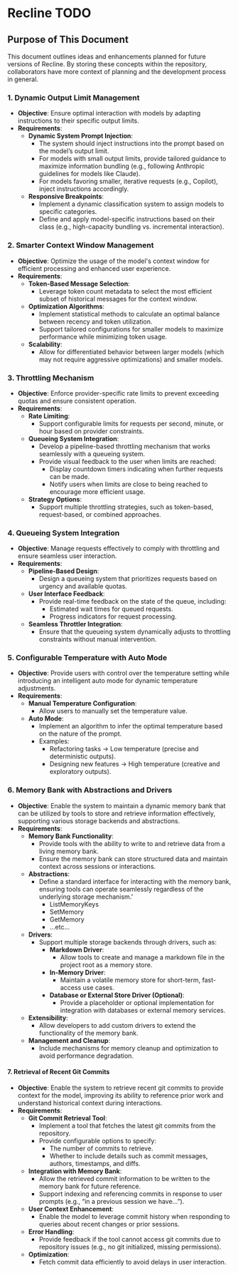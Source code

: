 # Recline TODO

## Purpose of This Document
This document outlines ideas and enhancements planned for future versions of Recline.
By storing these concepts within the repository, collaborators have more context of planning and the development process in general.

### **1. Dynamic Output Limit Management**
- **Objective**: Ensure optimal interaction with models by adapting instructions to their specific output limits.
- **Requirements**:
  - **Dynamic System Prompt Injection**:
    - The system should inject instructions into the prompt based on the model’s output limit.
    - For models with small output limits, provide tailored guidance to maximize information bundling (e.g., following Anthropic guidelines for models like Claude).
    - For models favoring smaller, iterative requests (e.g., Copilot), inject instructions accordingly.
  - **Responsive Breakpoints**:
    - Implement a dynamic classification system to assign models to specific categories.
    - Define and apply model-specific instructions based on their class (e.g., high-capacity bundling vs. incremental interaction).

### **2. Smarter Context Window Management**
- **Objective**: Optimize the usage of the model's context window for efficient processing and enhanced user experience.
- **Requirements**:
  - **Token-Based Message Selection**:
    - Leverage token count metadata to select the most efficient subset of historical messages for the context window.
  - **Optimization Algorithms**:
    - Implement statistical methods to calculate an optimal balance between recency and token utilization.
    - Support tailored configurations for smaller models to maximize performance while minimizing token usage.
  - **Scalability**:
    - Allow for differentiated behavior between larger models (which may not require aggressive optimizations) and smaller models.

### **3. Throttling Mechanism**
- **Objective**: Enforce provider-specific rate limits to prevent exceeding quotas and ensure consistent operation.
- **Requirements**:
  - **Rate Limiting**:
    - Support configurable limits for requests per second, minute, or hour based on provider constraints.
  - **Queueing System Integration**:
    - Develop a pipeline-based throttling mechanism that works seamlessly with a queueing system.
    - Provide visual feedback to the user when limits are reached:
      - Display countdown timers indicating when further requests can be made.
      - Notify users when limits are close to being reached to encourage more efficient usage.
  - **Strategy Options**:
    - Support multiple throttling strategies, such as token-based, request-based, or combined approaches.

### **4. Queueing System Integration**
- **Objective**: Manage requests effectively to comply with throttling and ensure seamless user interaction.
- **Requirements**:
  - **Pipeline-Based Design**:
    - Design a queueing system that prioritizes requests based on urgency and available quotas.
  - **User Interface Feedback**:
    - Provide real-time feedback on the state of the queue, including:
      - Estimated wait times for queued requests.
      - Progress indicators for request processing.
  - **Seamless Throttler Integration**:
    - Ensure that the queueing system dynamically adjusts to throttling constraints without manual intervention.

### **5. Configurable Temperature with Auto Mode**
- **Objective**: Provide users with control over the temperature setting while introducing an intelligent auto mode for dynamic temperature adjustments.
- **Requirements**:
  - **Manual Temperature Configuration**:
    - Allow users to manually set the temperature value.
  - **Auto Mode**:
    - Implement an algorithm to infer the optimal temperature based on the nature of the prompt.
    - Examples:
      - Refactoring tasks → Low temperature (precise and deterministic outputs).
      - Designing new features → High temperature (creative and exploratory outputs).

### **6. Memory Bank with Abstractions and Drivers**
- **Objective**: Enable the system to maintain a dynamic memory bank that can be utilized by tools to store and retrieve information effectively, supporting various storage backends and abstractions.
- **Requirements**:
  - **Memory Bank Functionality**:
    - Provide tools with the ability to write to and retrieve data from a living memory bank.
    - Ensure the memory bank can store structured data and maintain context across sessions or interactions.
  - **Abstractions**:
    - Define a standard interface for interacting with the memory bank, ensuring tools can operate seamlessly regardless of the underlying storage mechanism.'
      - ListMemoryKeys
      - SetMemory
      - GetMemory
      - ...etc...
  - **Drivers**:
    - Support multiple storage backends through drivers, such as:
      - **Markdown Driver**:
        - Allow tools to create and manage a markdown file in the project root as a memory store.
      - **In-Memory Driver**:
        - Maintain a volatile memory store for short-term, fast-access use cases.
      - **Database or External Store Driver (Optional)**:
        - Provide a placeholder or optional implementation for integration with databases or external memory services.
  - **Extensibility**:
    - Allow developers to add custom drivers to extend the functionality of the memory bank.
  - **Management and Cleanup**:
    - Include mechanisms for memory cleanup and optimization to avoid performance degradation.

#### **7. Retrieval of Recent Git Commits**
- **Objective**: Enable the system to retrieve recent git commits to provide context for the model, improving its ability to reference prior work and understand historical context during interactions.
- **Requirements**:
  - **Git Commit Retrieval Tool**:
    - Implement a tool that fetches the latest git commits from the repository.
    - Provide configurable options to specify:
      - The number of commits to retrieve.
      - Whether to include details such as commit messages, authors, timestamps, and diffs.
  - **Integration with Memory Bank**:
    - Allow the retrieved commit information to be written to the memory bank for future reference.
    - Support indexing and referencing commits in response to user prompts (e.g., “in a previous session we have...”).
  - **User Context Enhancement**:
    - Enable the model to leverage commit history when responding to queries about recent changes or prior sessions.
  - **Error Handling**:
    - Provide feedback if the tool cannot access git commits due to repository issues (e.g., no git initialized, missing permissions).
  - **Optimization**:
    - Fetch commit data efficiently to avoid delays in user interaction.
